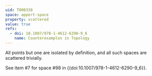 ```yaml
---
uid: T000338
space: appert-space
property: scattered
value: true
refs:
  - doi: 10.1007/978-1-4612-6290-9_6
    name: Counterexamples in Topology
---
```

All points but one are isolated by definition, and all such spaces are scattered trivially.

See item #7 for space #98 in {{doi:10.1007/978-1-4612-6290-9_6}}.
